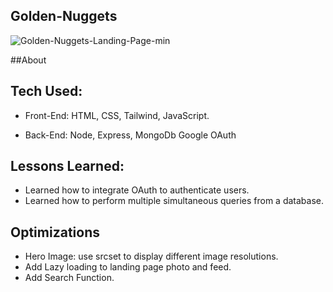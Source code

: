 ## Golden-Nuggets

![Golden-Nuggets-Landing-Page-min](https://user-images.githubusercontent.com/86321333/193850686-31c80a81-b1d0-4f7b-b7e2-d390516315fe.png)

##About


## Tech Used:

* Front-End:
HTML, CSS, Tailwind, JavaScript.

* Back-End:
Node, Express, MongoDb Google OAuth


## Lessons Learned:
* Learned how to integrate OAuth to authenticate users.
* Learned how to perform multiple simultaneous queries from a database.

## Optimizations
* Hero Image: use srcset to display different image resolutions.
* Add Lazy loading to landing page photo and feed.
* Add Search Function.
